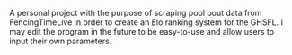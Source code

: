 A personal project with the purpose of scraping pool bout data from FencingTimeLive in order to create an Elo ranking system for the GHSFL.
I may edit the program in the future to be easy-to-use and allow users to input their own parameters.
